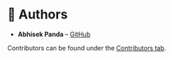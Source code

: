 # 👥 Authors

- **Abhisek Panda** – [GitHub](https://github.com/abhisek2004)

Contributors can be found under the [Contributors tab](https://github.com/abhisek2004/MERN-STACK-PROJECT/graphs/contributors).
